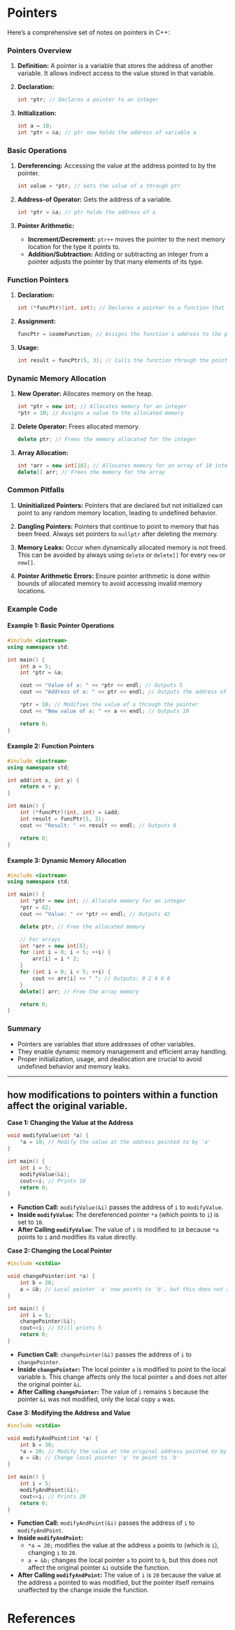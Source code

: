 # Pointers

Here’s a comprehensive set of notes on pointers in C++:

### Pointers Overview

1. **Definition:**
   A pointer is a variable that stores the address of another variable. It allows indirect access to the value stored in that variable.

2. **Declaration:**
   ```cpp
   int *ptr; // Declares a pointer to an integer
   ```

3. **Initialization:**
   ```cpp
   int a = 10;
   int *ptr = &a; // ptr now holds the address of variable a
   ```

### Basic Operations

1. **Dereferencing:**
   Accessing the value at the address pointed to by the pointer.
   ```cpp
   int value = *ptr; // Gets the value of a through ptr
   ```

2. **Address-of Operator:**
   Gets the address of a variable.
   ```cpp
   int *ptr = &a; // ptr holds the address of a
   ```

3. **Pointer Arithmetic:**
   - **Increment/Decrement:** `ptr++` moves the pointer to the next memory location for the type it points to.
   - **Addition/Subtraction:** Adding or subtracting an integer from a pointer adjusts the pointer by that many elements of its type.

### Function Pointers

1. **Declaration:**
   ```cpp
   int (*funcPtr)(int, int); // Declares a pointer to a function that takes two int arguments and returns int
   ```

2. **Assignment:**
   ```cpp
   funcPtr = &someFunction; // Assigns the function's address to the pointer
   ```

3. **Usage:**
   ```cpp
   int result = funcPtr(5, 3); // Calls the function through the pointer
   ```

### Dynamic Memory Allocation

1. **New Operator:**
   Allocates memory on the heap.
   ```cpp
   int *ptr = new int; // Allocates memory for an integer
   *ptr = 10; // Assigns a value to the allocated memory
   ```

2. **Delete Operator:**
   Frees allocated memory.
   ```cpp
   delete ptr; // Frees the memory allocated for the integer
   ```

3. **Array Allocation:**
   ```cpp
   int *arr = new int[10]; // Allocates memory for an array of 10 integers
   delete[] arr; // Frees the memory for the array
   ```

### Common Pitfalls

1. **Uninitialized Pointers:**
   Pointers that are declared but not initialized can point to any random memory location, leading to undefined behavior.

2. **Dangling Pointers:**
   Pointers that continue to point to memory that has been freed. Always set pointers to `nullptr` after deleting the memory.

3. **Memory Leaks:**
   Occur when dynamically allocated memory is not freed. This can be avoided by always using `delete` or `delete[]` for every `new` or `new[]`.

4. **Pointer Arithmetic Errors:**
   Ensure pointer arithmetic is done within bounds of allocated memory to avoid accessing invalid memory locations.

### Example Code

#### Example 1: Basic Pointer Operations
```cpp
#include <iostream>
using namespace std;

int main() {
    int a = 5;
    int *ptr = &a;

    cout << "Value of a: " << *ptr << endl; // Outputs 5
    cout << "Address of a: " << ptr << endl; // Outputs the address of a

    *ptr = 10; // Modifies the value of a through the pointer
    cout << "New value of a: " << a << endl; // Outputs 10

    return 0;
}
```

#### Example 2: Function Pointers
```cpp
#include <iostream>
using namespace std;

int add(int x, int y) {
    return x + y;
}

int main() {
    int (*funcPtr)(int, int) = &add;
    int result = funcPtr(5, 3);
    cout << "Result: " << result << endl; // Outputs 8

    return 0;
}
```

#### Example 3: Dynamic Memory Allocation
```cpp
#include <iostream>
using namespace std;

int main() {
    int *ptr = new int; // Allocate memory for an integer
    *ptr = 42;
    cout << "Value: " << *ptr << endl; // Outputs 42

    delete ptr; // Free the allocated memory

    // For arrays
    int *arr = new int[5];
    for (int i = 0; i < 5; ++i) {
        arr[i] = i * 2;
    }
    for (int i = 0; i < 5; ++i) {
        cout << arr[i] << " "; // Outputs: 0 2 4 6 8
    }
    delete[] arr; // Free the array memory

    return 0;
}
```

### Summary

- Pointers are variables that store addresses of other variables.
- They enable dynamic memory management and efficient array handling.
- Proper initialization, usage, and deallocation are crucial to avoid undefined behavior and memory leaks.

---
## how modifications to pointers within a function affect the original variable.

 **Case 1: Changing the Value at the Address**

```cpp
void modifyValue(int *a) {
    *a = 10; // Modify the value at the address pointed to by 'a'
}

int main() {
    int i = 5;
    modifyValue(&i);
    cout<<i; // Prints 10
    return 0;
}
```
- **Function Call:** `modifyValue(&i)` passes the address of `i` to `modifyValue`.
- **Inside `modifyValue`:** The dereferenced pointer `*a` (which points to `i`) is set to `10`.
- **After Calling `modifyValue`:** The value of `i` is modified to `10` because `*a` points to `i` and modifies its value directly.

**Case 2: Changing the Local Pointer**

```cpp
#include <cstdio>

void changePointer(int *a) {
    int b = 20;
    a = &b; // Local pointer 'a' now points to 'b', but this does not affect the original pointer
}

int main() {
    int i = 5;
    changePointer(&i);
    cout<<i; // Still prints 5
    return 0;
}
```
- **Function Call:** `changePointer(&i)` passes the address of `i` to `changePointer`.
- **Inside `changePointer`:** The local pointer `a` is modified to point to the local variable `b`. This change affects only the local pointer `a` and does not alter the original pointer `&i`.
- **After Calling `changePointer`:** The value of `i` remains `5` because the pointer `&i` was not modified, only the local copy `a` was.

**Case 3: Modifying the Address and Value**
```cpp
#include <cstdio>

void modifyAndPoint(int *a) {
    int b = 30;
    *a = 20; // Modify the value at the original address pointed to by 'a'
    a = &b; // Change local pointer 'a' to point to 'b'
}

int main() {
    int i = 5;
    modifyAndPoint(&i);
    cout<<i; // Prints 20
    return 0;
}
```
- **Function Call:** `modifyAndPoint(&i)` passes the address of `i` to `modifyAndPoint`.
- **Inside `modifyAndPoint`:** 
  - `*a = 20;` modifies the value at the address `a` points to (which is `i`), changing `i` to `20`.
  - `a = &b;` changes the local pointer `a` to point to `b`, but this does not affect the original pointer `&i` outside the function.
- **After Calling `modifyAndPoint`:** The value of `i` is `20` because the value at the address `a` pointed to was modified, but the pointer itself remains unaffected by the change inside the function.

# References